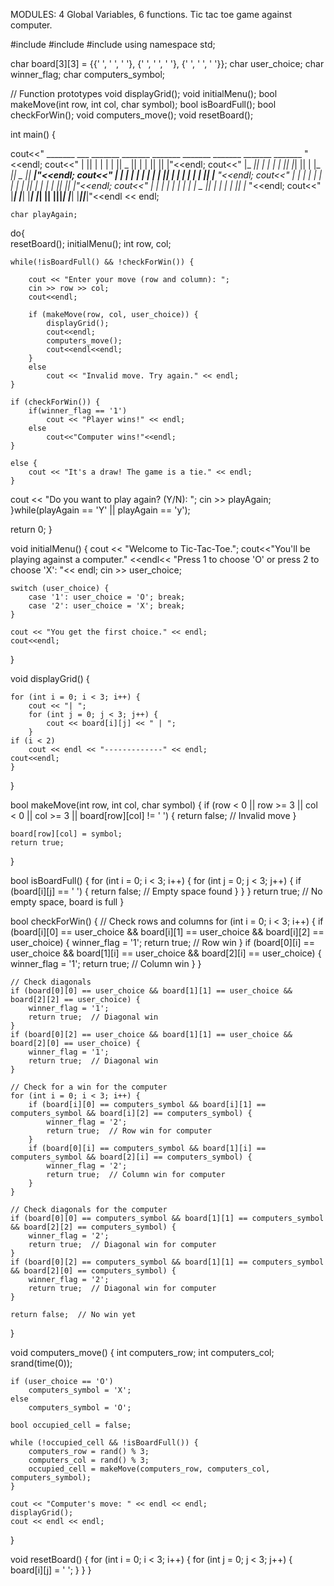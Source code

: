 MODULES: 4 Global Variables, 6 functions.
Tic tac toe game against computer.

#include <iostream>
#include <cstdlib>
#include <ctime>
using namespace std;

char board[3][3] = {{' ', ' ', ' '}, {' ', ' ', ' '}, {' ', ' ', ' '}};
char user_choice;
char winner_flag;
char computers_symbol;

// Function prototypes
void displayGrid();
void initialMenu();
bool makeMove(int row, int col, char symbol);
bool isBoardFull();
bool checkForWin();
void computers_move();
void resetBoard();

int main()
 {

cout<<"      _______  ___   _______    _______  _______  _______    _______  _______  _______ " <<endl;
cout<<"     |       ||   | |       |  |       ||   _   ||       |  |       ||       ||       |"<<endl;
cout<<"     |_     _||   | |       |  |_     _||  |_|  ||       |  |_     _||   _   ||    ___|"<<endl;
cout<<"       |   |  |   | |       |    |   |  |       ||       |    |   |  |  | |  ||   |___ "<<endl;
cout<<"       |   |  |   | |      _|    |   |  |       ||      _|    |   |  |  |_|  ||    ___|"<<endl;
cout<<"       |   |  |   | |     |_     |   |  |   _   ||     |_     |   |  |       ||   |___ "<<endl;
cout<<"       |___|  |___| |_______|    |___|  |__| |__||_______|    |___|  |_______||_______|"<<endl << endl;

 	char playAgain;
do{	 
    resetBoard();
    initialMenu();
    int row, col;

    while(!isBoardFull() && !checkForWin()) {
        
        cout << "Enter your move (row and column): ";
        cin >> row >> col;
        cout<<endl;

        if (makeMove(row, col, user_choice)) {
            displayGrid();
            cout<<endl;
            computers_move();
            cout<<endl<<endl;
        } 
        else 
            cout << "Invalid move. Try again." << endl; 
    }

    if (checkForWin()) {
        if(winner_flag == '1')
            cout << "Player wins!" << endl;
        else
            cout<<"Computer wins!"<<endl;
    } 

    else {
        cout << "It's a draw! The game is a tie." << endl;
    }
cout << "Do you want to play again? (Y/N): ";
cin >> playAgain;
}while(playAgain == 'Y' || playAgain == 'y');

return 0;
}

void initialMenu() {
    cout << "Welcome to Tic-Tac-Toe.";
    cout<<"You'll be playing against a computer." <<endl<< "Press 1 to choose 'O' or press 2 to choose 'X': "<< endl;
    cin >> user_choice;

    switch (user_choice) {
        case '1': user_choice = 'O'; break;
        case '2': user_choice = 'X'; break;
    }

    cout << "You get the first choice." << endl;
    cout<<endl;
}

void  displayGrid() {
    
    for (int i = 0; i < 3; i++) {
        cout << "| ";
        for (int j = 0; j < 3; j++) {
            cout << board[i][j] << " | ";
        }
    if (i < 2)
        cout << endl << "-------------" << endl;
    cout<<endl;
    }
}

bool makeMove(int row, int col, char symbol) {
    if (row < 0 || row >= 3 || col < 0 || col >= 3 || board[row][col] != ' ') {
        return false;  // Invalid move
    }

    board[row][col] = symbol;
    return true;
}

bool isBoardFull() {
    for (int i = 0; i < 3; i++) {
        for (int j = 0; j < 3; j++) {
            if (board[i][j] == ' ') {
                return false;  // Empty space found
            }
        }
    }
    return true;  // No empty space, board is full
}

bool checkForWin() {
    // Check rows and columns
    for (int i = 0; i < 3; i++) {
        if (board[i][0] == user_choice && board[i][1] == user_choice && board[i][2] == user_choice) {
            winner_flag = '1';
            return true;  // Row win
        }
        if (board[0][i] == user_choice && board[1][i] == user_choice && board[2][i] == user_choice) {
            winner_flag = '1';
            return true;  // Column win
        }
    }

    // Check diagonals
    if (board[0][0] == user_choice && board[1][1] == user_choice && board[2][2] == user_choice) {
        winner_flag = '1';
        return true;  // Diagonal win
    }
    if (board[0][2] == user_choice && board[1][1] == user_choice && board[2][0] == user_choice) {
        winner_flag = '1';
        return true;  // Diagonal win
    }

    // Check for a win for the computer
    for (int i = 0; i < 3; i++) {
        if (board[i][0] == computers_symbol && board[i][1] == computers_symbol && board[i][2] == computers_symbol) {
            winner_flag = '2';
            return true;  // Row win for computer
        }
        if (board[0][i] == computers_symbol && board[1][i] == computers_symbol && board[2][i] == computers_symbol) {
            winner_flag = '2';
            return true;  // Column win for computer
        }
    }

    // Check diagonals for the computer
    if (board[0][0] == computers_symbol && board[1][1] == computers_symbol && board[2][2] == computers_symbol) {
        winner_flag = '2';
        return true;  // Diagonal win for computer
    }
    if (board[0][2] == computers_symbol && board[1][1] == computers_symbol && board[2][0] == computers_symbol) {
        winner_flag = '2';
        return true;  // Diagonal win for computer
    }

    return false;  // No win yet
}


void computers_move() {
    int computers_row;
    int computers_col;
    srand(time(0));

    if (user_choice == 'O')
        computers_symbol = 'X';
    else
        computers_symbol = 'O';

    bool occupied_cell = false;

    while (!occupied_cell && !isBoardFull()) {
        computers_row = rand() % 3;
        computers_col = rand() % 3;
        occupied_cell = makeMove(computers_row, computers_col, computers_symbol);
    }

    cout << "Computer's move: " << endl << endl;
    displayGrid();
    cout << endl << endl;


}

void resetBoard() {
    for (int i = 0; i < 3; i++) {
        for (int j = 0; j < 3; j++) {
            board[i][j] = ' ';
        }
    }
}
